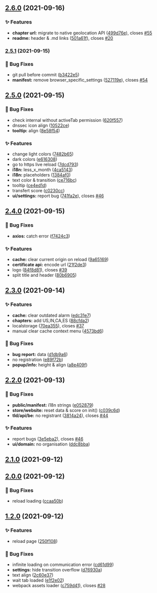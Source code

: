 ## [2.6.0](https://github.com/Internet-Society-Belgium/isTrust/compare/2.5.1...2.6.0) (2021-09-16)


### ✨ Features

* **chapter url:** migrate to native geolocation API ([499d76e](https://github.com/Internet-Society-Belgium/isTrust/commit/499d76ee9894437567638b9a2c7f40fbffb52866)), closes [#55](https://github.com/Internet-Society-Belgium/isTrust/issues/55)
* **readme:** header & .md links ([501a61f](https://github.com/Internet-Society-Belgium/isTrust/commit/501a61f43a9a8ac50c6e22b8c1ad8fad803aa091)), closes [#20](https://github.com/Internet-Society-Belgium/isTrust/issues/20)

### [2.5.1](https://github.com/Internet-Society-Belgium/isTrust/compare/2.5.0...2.5.1) (2021-09-15)


### 🐛 Bug Fixes

* git pull before commit ([b3422e5](https://github.com/Internet-Society-Belgium/isTrust/commit/b3422e5da3f2198f44c9a4f9487d6b16955ac5b4))
* **manifest:** remove browser_specific_settings ([527119e](https://github.com/Internet-Society-Belgium/isTrust/commit/527119eb8d8931e9e2a1eb9cff962f8df3299625)), closes [#54](https://github.com/Internet-Society-Belgium/isTrust/issues/54)

## [2.5.0](https://github.com/Internet-Society-Belgium/isTrust/compare/2.4.0...2.5.0) (2021-09-15)


### 🐛 Bug Fixes

* check internal without activeTab permission ([620f557](https://github.com/Internet-Society-Belgium/isTrust/commit/620f5574b7421f50dcab1ceae7623f97365cada9))
* dnssec icon align ([10522ce](https://github.com/Internet-Society-Belgium/isTrust/commit/10522ce550a72bda976994e3da7f49dd651bd949))
* **tooltip:** align ([8e58f54](https://github.com/Internet-Society-Belgium/isTrust/commit/8e58f543335f0b0a7afa6b56d157cc5395e273c6))


### ✨ Features

* change light colors ([7482b65](https://github.com/Internet-Society-Belgium/isTrust/commit/7482b657c411e4e0e365ec3a4ff9c01b344fd65d))
* dark colors ([e616308](https://github.com/Internet-Society-Belgium/isTrust/commit/e61630814c2d1a2b4e10a0dd34d6505cd643f0b0))
* go to https live reload ([7dcd793](https://github.com/Internet-Society-Belgium/isTrust/commit/7dcd793a91b32a32a0db63c34f633df369786414))
* **i18n:** less_x_month ([4ca5143](https://github.com/Internet-Society-Belgium/isTrust/commit/4ca51438099a2bdde8a7987ea5d49d2f24a87600))
* **i18n:** placeholders ([1384af0](https://github.com/Internet-Society-Belgium/isTrust/commit/1384af03d18db79ea0b8617a270ac036ca76343f))
* text color & transition ([ce716bc](https://github.com/Internet-Society-Belgium/isTrust/commit/ce716bcf26642e1f56330ae4457e86e7b0447d93))
* tooltip ([ce4ed1d](https://github.com/Internet-Society-Belgium/isTrust/commit/ce4ed1d7d210bfc54ce996b3e47b353f5fbc52e8))
* transfert score ([c0230cc](https://github.com/Internet-Society-Belgium/isTrust/commit/c0230cc0a378949098d95f7204ff875dfd59e43f))
* **ui/settings:** report bug ([741fa2e](https://github.com/Internet-Society-Belgium/isTrust/commit/741fa2ec2378027f16bdd95dc7614e6b82594ba2)), closes [#46](https://github.com/Internet-Society-Belgium/isTrust/issues/46)

## [2.4.0](https://github.com/Internet-Society-Belgium/isTrust/compare/2.3.0...2.4.0) (2021-09-15)


### 🐛 Bug Fixes

* **axios:** catch error ([f7424c3](https://github.com/Internet-Society-Belgium/isTrust/commit/f7424c3539c2b4bb66c90059f914facc017a425f))


### ✨ Features

* **cache:** clear current origin on reload ([9a65169](https://github.com/Internet-Society-Belgium/isTrust/commit/9a65169c7bd99bf65cda4bb63e6084b20662bfb2))
* **certificate api:** encode url ([21f2de3](https://github.com/Internet-Society-Belgium/isTrust/commit/21f2de34691177997f5f173983784461434efa44))
* logo ([84f8d81](https://github.com/Internet-Society-Belgium/isTrust/commit/84f8d816ba265d6101dbfe380a8e7bf9a0c205fe)), closes [#39](https://github.com/Internet-Society-Belgium/isTrust/issues/39)
* split title and header ([80b6905](https://github.com/Internet-Society-Belgium/isTrust/commit/80b690582fd3031df0ac4ed3715e460a84e54a67))

## [2.3.0](https://github.com/Internet-Society-Belgium/isTrust/compare/2.2.0...2.3.0) (2021-09-14)


### ✨ Features

* **cache:** clear outdated alarm ([edc31e7](https://github.com/Internet-Society-Belgium/isTrust/commit/edc31e79a8756454e084e7cd948bdf08f9ce30b3))
* **chapters:** add US,IN,CA,ES ([88cfda2](https://github.com/Internet-Society-Belgium/isTrust/commit/88cfda2b99ce578b389f7bed057b43506b88ca5c))
* localstorage ([70ea355](https://github.com/Internet-Society-Belgium/isTrust/commit/70ea355e0355bd33f54375aa5079fb75745d7b46)), closes [#37](https://github.com/Internet-Society-Belgium/isTrust/issues/37)
* manual clear cache context menu ([4573bd6](https://github.com/Internet-Society-Belgium/isTrust/commit/4573bd60486d4036fc1416e4f34099baf69cb22b))


### 🐛 Bug Fixes

* **bug report:** data ([d1db9a6](https://github.com/Internet-Society-Belgium/isTrust/commit/d1db9a6f51785d134c4803c67aeb134b6c03988c))
* no registration ([e89f72b](https://github.com/Internet-Society-Belgium/isTrust/commit/e89f72b77f79fa84e1c5b8836735ec5490f766e7))
* **popup/info:** height & align ([a8e409f](https://github.com/Internet-Society-Belgium/isTrust/commit/a8e409f03bc9efc5a60261303ffb5f38481ebbf3))

## [2.2.0](https://github.com/Internet-Society-Belgium/isTrust/compare/2.1.0...2.2.0) (2021-09-13)


### 🐛 Bug Fixes

* **public/manifest:** i18n strings ([e052879](https://github.com/Internet-Society-Belgium/isTrust/commit/e0528798549564cf5d627bbe9ff486d334c450e2))
* **store/website:** reset data & score on init() ([c039c6d](https://github.com/Internet-Society-Belgium/isTrust/commit/c039c6d4dae7d756526c36e5fb0108696e55a2ad))
* **tld/api/be:** no registrant ([3814a24](https://github.com/Internet-Society-Belgium/isTrust/commit/3814a249569a6e5bc3077323cc5fb54cd7406fa2)), closes [#44](https://github.com/Internet-Society-Belgium/isTrust/issues/44)


### ✨ Features

* report bugs ([3e5eba2](https://github.com/Internet-Society-Belgium/isTrust/commit/3e5eba2b52619eec39e00a104864d97826652191)), closes [#46](https://github.com/Internet-Society-Belgium/isTrust/issues/46)
* **ui/domain:** no organisation ([ddc8bba](https://github.com/Internet-Society-Belgium/isTrust/commit/ddc8bbade5572019fc54884dd34c8e40da618710))

## [2.1.0](https://github.com/Internet-Society-Belgium/isTrust/compare/2.0.0...2.1.0) (2021-09-12)

## [2.0.0](https://github.com/Internet-Society-Belgium/isTrust/compare/1.2.0...2.0.0) (2021-09-12)


### 🐛 Bug Fixes

* reload loading ([ccaa50b](https://github.com/Internet-Society-Belgium/isTrust/commit/ccaa50bf29b12381025f72731acb3950fd937743))

## [1.2.0](https://github.com/Internet-Society-Belgium/isTrust/compare/1.1.0...1.2.0) (2021-09-12)


### ✨ Features

* reload page ([250f108](https://github.com/Internet-Society-Belgium/isTrust/commit/250f108b079df4578b6e055649b43cb0a32dbb8f))


### 🐛 Bug Fixes

* infinite loading on communication error ([cd61d99](https://github.com/Internet-Society-Belgium/isTrust/commit/cd61d99e644ae0a7efc68b608b199af702f25beb))
* **settings:** hide transition overflow ([d76930a](https://github.com/Internet-Society-Belgium/isTrust/commit/d76930a5e15691ad4eec432fc4f7f8183293afde))
* text align ([2c60e37](https://github.com/Internet-Society-Belgium/isTrust/commit/2c60e374dd3c0acee690953c89435165e44155bc))
* wait tab loaded ([e1f2e02](https://github.com/Internet-Society-Belgium/isTrust/commit/e1f2e028edb1c8876600f5147934d0f481580a21))
* webpack assets loader ([c759d41](https://github.com/Internet-Society-Belgium/isTrust/commit/c759d41608dd0f351f29d43be02ea2a79ec88992)), closes [#28](https://github.com/Internet-Society-Belgium/isTrust/issues/28)

